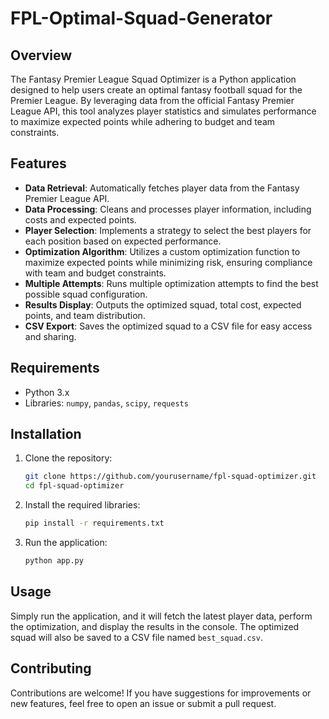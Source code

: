 # FPL-Optimal-Squad-Generator

## Overview

The Fantasy Premier League Squad Optimizer is a Python application designed to help users create an optimal fantasy football squad for the Premier League. By leveraging data from the official Fantasy Premier League API, this tool analyzes player statistics and simulates performance to maximize expected points while adhering to budget and team constraints.

## Features

- **Data Retrieval**: Automatically fetches player data from the Fantasy Premier League API.
- **Data Processing**: Cleans and processes player information, including costs and expected points.
- **Player Selection**: Implements a strategy to select the best players for each position based on expected performance.
- **Optimization Algorithm**: Utilizes a custom optimization function to maximize expected points while minimizing risk, ensuring compliance with team and budget constraints.
- **Multiple Attempts**: Runs multiple optimization attempts to find the best possible squad configuration.
- **Results Display**: Outputs the optimized squad, total cost, expected points, and team distribution.
- **CSV Export**: Saves the optimized squad to a CSV file for easy access and sharing.

## Requirements

- Python 3.x
- Libraries: `numpy`, `pandas`, `scipy`, `requests`

## Installation

1. Clone the repository:
   ```bash
   git clone https://github.com/yourusername/fpl-squad-optimizer.git
   cd fpl-squad-optimizer
   ```

2. Install the required libraries:
   ```bash
   pip install -r requirements.txt
   ```

3. Run the application:
   ```bash
   python app.py
   ```

## Usage

Simply run the application, and it will fetch the latest player data, perform the optimization, and display the results in the console. The optimized squad will also be saved to a CSV file named `best_squad.csv`.

## Contributing

Contributions are welcome! If you have suggestions for improvements or new features, feel free to open an issue or submit a pull request.
